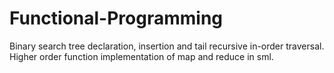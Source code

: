 # Functional-Programming
Binary search tree declaration, insertion and tail recursive in-order traversal. Higher order function implementation of map and reduce in sml.
